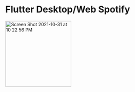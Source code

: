 # Flutter Desktop/Web Spotify

<img width="205" alt="Screen Shot 2021-10-31 at 10 22 56 PM" src="https://user-images.githubusercontent.com/55955558/139612905-fc2e4ea4-2fc3-4394-adfd-c50eb8452a80.png">

